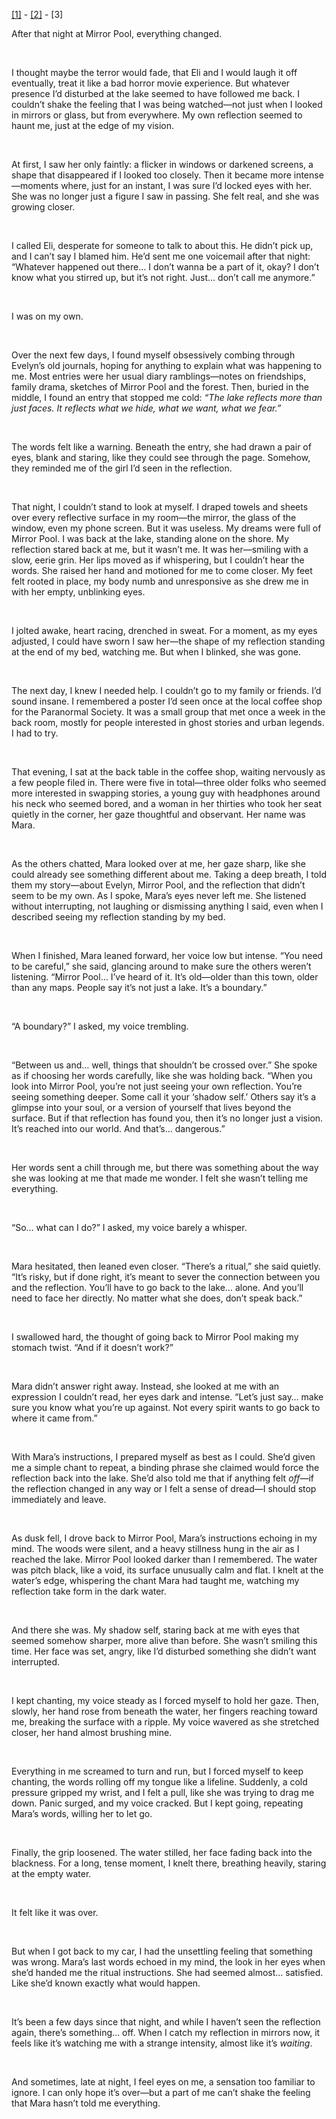 [\[1\]](https://www.reddit.com/r/nosleep/comments/1gn4tkf/i_went_searching_for_my_missing_sister_but/?utm_source=share&utm_medium=web3x&utm_name=web3xcss&utm_term=1&utm_content=share_button) \- [\[2\]](https://new.reddit.com/r/nosleep/comments/1gnvgsm/i_went_searching_for_my_missing_sister_but/?utm_source=share&utm_medium=web2x&context=3) \- \[3\]



After that night at Mirror Pool, everything changed.

 

I thought maybe the terror would fade, that Eli and I would laugh it off eventually, treat it like a bad horror movie experience. But whatever presence I’d disturbed at the lake seemed to have followed me back. I couldn’t shake the feeling that I was being watched—not just when I looked in mirrors or glass, but from everywhere. My own reflection seemed to haunt me, just at the edge of my vision.

 

At first, I saw her only faintly: a flicker in windows or darkened screens, a shape that disappeared if I looked too closely. Then it became more intense—moments where, just for an instant, I was sure I’d locked eyes with her. She was no longer just a figure I saw in passing. She felt real, and she was growing closer.

 

I called Eli, desperate for someone to talk to about this. He didn’t pick up, and I can’t say I blamed him. He’d sent me one voicemail after that night: “Whatever happened out there… I don’t wanna be a part of it, okay? I don’t know what you stirred up, but it’s not right. Just… don’t call me anymore.”

 

I was on my own.

 

Over the next few days, I found myself obsessively combing through Evelyn’s old journals, hoping for anything to explain what was happening to me. Most entries were her usual diary ramblings—notes on friendships, family drama, sketches of Mirror Pool and the forest. Then, buried in the middle, I found an entry that stopped me cold: *“The lake reflects more than just faces. It reflects what we hide, what we want, what we fear.”*

 

The words felt like a warning. Beneath the entry, she had drawn a pair of eyes, blank and staring, like they could see through the page. Somehow, they reminded me of the girl I’d seen in the reflection.

 

That night, I couldn’t stand to look at myself. I draped towels and sheets over every reflective surface in my room—the mirror, the glass of the window, even my phone screen. But it was useless. My dreams were full of Mirror Pool. I was back at the lake, standing alone on the shore. My reflection stared back at me, but it wasn’t me. It was her—smiling with a slow, eerie grin. Her lips moved as if whispering, but I couldn’t hear the words. She raised her hand and motioned for me to come closer. My feet felt rooted in place, my body numb and unresponsive as she drew me in with her empty, unblinking eyes.

 

I jolted awake, heart racing, drenched in sweat. For a moment, as my eyes adjusted, I could have sworn I saw her—the shape of my reflection standing at the end of my bed, watching me. But when I blinked, she was gone.

 

The next day, I knew I needed help. I couldn’t go to my family or friends. I’d sound insane. I remembered a poster I’d seen once at the local coffee shop for the Paranormal Society. It was a small group that met once a week in the back room, mostly for people interested in ghost stories and urban legends. I had to try.

 

That evening, I sat at the back table in the coffee shop, waiting nervously as a few people filed in. There were five in total—three older folks who seemed more interested in swapping stories, a young guy with headphones around his neck who seemed bored, and a woman in her thirties who took her seat quietly in the corner, her gaze thoughtful and observant. Her name was Mara.

 

As the others chatted, Mara looked over at me, her gaze sharp, like she could already see something different about me. Taking a deep breath, I told them my story—about Evelyn, Mirror Pool, and the reflection that didn’t seem to be my own. As I spoke, Mara’s eyes never left me. She listened without interrupting, not laughing or dismissing anything I said, even when I described seeing my reflection standing by my bed.

 

When I finished, Mara leaned forward, her voice low but intense. “You need to be careful,” she said, glancing around to make sure the others weren’t listening. “Mirror Pool… I’ve heard of it. It’s old—older than this town, older than any maps. People say it’s not just a lake. It’s a boundary.”

 

“A boundary?” I asked, my voice trembling.

 

“Between us and… well, things that shouldn’t be crossed over.” She spoke as if choosing her words carefully, like she was holding back. “When you look into Mirror Pool, you’re not just seeing your own reflection. You’re seeing something deeper. Some call it your ‘shadow self.’ Others say it’s a glimpse into your soul, or a version of yourself that lives beyond the surface. But if that reflection has found you, then it’s no longer just a vision. It’s reached into our world. And that’s… dangerous.”

 

Her words sent a chill through me, but there was something about the way she was looking at me that made me wonder. I felt she wasn’t telling me everything.

 

“So… what can I do?” I asked, my voice barely a whisper.

 

Mara hesitated, then leaned even closer. “There’s a ritual,” she said quietly. “It’s risky, but if done right, it’s meant to sever the connection between you and the reflection. You’ll have to go back to the lake… alone. And you’ll need to face her directly. No matter what she does, don’t speak back.”

 

I swallowed hard, the thought of going back to Mirror Pool making my stomach twist. “And if it doesn’t work?”

 

Mara didn’t answer right away. Instead, she looked at me with an expression I couldn’t read, her eyes dark and intense. “Let’s just say… make sure you know what you’re up against. Not every spirit wants to go back to where it came from.”

 

With Mara’s instructions, I prepared myself as best as I could. She’d given me a simple chant to repeat, a binding phrase she claimed would force the reflection back into the lake. She’d also told me that if anything felt *off*—if the reflection changed in any way or I felt a sense of dread—I should stop immediately and leave.

 

As dusk fell, I drove back to Mirror Pool, Mara’s instructions echoing in my mind. The woods were silent, and a heavy stillness hung in the air as I reached the lake. Mirror Pool looked darker than I remembered. The water was pitch black, like a void, its surface unusually calm and flat. I knelt at the water’s edge, whispering the chant Mara had taught me, watching my reflection take form in the dark water.

 

And there she was. My shadow self, staring back at me with eyes that seemed somehow sharper, more alive than before. She wasn’t smiling this time. Her face was set, angry, like I’d disturbed something she didn’t want interrupted.

 

I kept chanting, my voice steady as I forced myself to hold her gaze. Then, slowly, her hand rose from beneath the water, her fingers reaching toward me, breaking the surface with a ripple. My voice wavered as she stretched closer, her hand almost brushing mine.

 

Everything in me screamed to turn and run, but I forced myself to keep chanting, the words rolling off my tongue like a lifeline. Suddenly, a cold pressure gripped my wrist, and I felt a pull, like she was trying to drag me down. Panic surged, and my voice cracked. But I kept going, repeating Mara’s words, willing her to let go.

 

Finally, the grip loosened. The water stilled, her face fading back into the blackness. For a long, tense moment, I knelt there, breathing heavily, staring at the empty water.

 

It felt like it was over.

 

But when I got back to my car, I had the unsettling feeling that something was wrong. Mara’s last words echoed in my mind, the look in her eyes when she’d handed me the ritual instructions. She had seemed almost… satisfied. Like she’d known exactly what would happen.

 

It’s been a few days since that night, and while I haven’t seen the reflection again, there’s something… off. When I catch my reflection in mirrors now, it feels like it’s watching me with a strange intensity, almost like it’s *waiting*.

 

And sometimes, late at night, I feel eyes on me, a sensation too familiar to ignore. I can only hope it’s over—but a part of me can’t shake the feeling that Mara hasn’t told me everything.